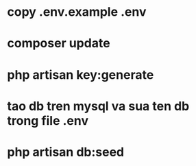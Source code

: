 # copy .env.example .env

# composer update

# php artisan key:generate

# tao db tren mysql va sua ten db trong file .env 

# php artisan db:seed